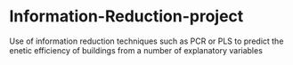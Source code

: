 # Information-Reduction-project
 Use of information reduction techniques such as PCR or PLS to predict the enetic efficiency of buildings from a number of explanatory variables
